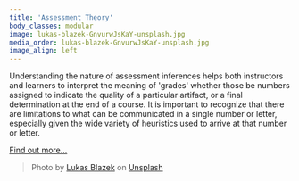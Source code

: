 ```yaml
---
title: 'Assessment Theory'
body_classes: modular
image: lukas-blazek-GnvurwJsKaY-unsplash.jpg
media_order: lukas-blazek-GnvurwJsKaY-unsplash.jpg
image_align: left
---
```


Understanding the nature of assessment inferences helps both instructors and learners to interpret the meaning of 'grades' whether those be numbers assigned to indicate the quality of a particular artifact, or a final determination at the end of a course. It is important to recognize that there are limitations to what can be communicated in a single number or letter, especially given the wide variety of heuristics used to arrive at that number or letter.

[Find out more...](https://multi-access.twu.ca/assessment/theory?classes=btn,mt-4,w-content,block)

> Photo by <a href="https://unsplash.com/@goumbik?utm_source=unsplash&utm_medium=referral&utm_content=creditCopyText">Lukas Blazek</a> on <a href="https://unsplash.com/s/photos/desk?utm_source=unsplash&utm_medium=referral&utm_content=creditCopyText">Unsplash</a>
  